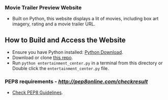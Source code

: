 
### Movie Trailer Preview Website
* Built on Python, this website displays a lit of movies, including box art imagery, rating and a movie trailer URL.

## How to Build and Access the Website
* Ensure you have Python installed: [Python Download](https://www.python.org/downloads/).
* Download or clone [this repo](https://github.com/Christianq010/udacity_fsnd_movie-trailer).
* Run `python entertainment_center.py` in a terminal from this directory or Double click the `entertainment_center.py` file.

### PEP8 requirements - *http://pep8online.com/checkresult*
* [Check PEP8 Guidelines](http://pep8online.com/).
